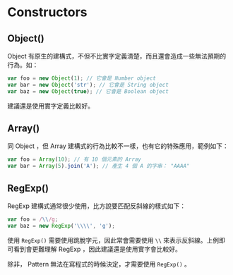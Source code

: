 # Constructors

## Object()

Object 有原生的建構式，不但不比實字定義清楚，而且還會造成一些無法預期的行為。如：

```javascript
var foo = new Object(1); // 它會是 Number object
var bar = new Object('str'); // 它會是 String object
var baz = new Object(true); // 它會是 Boolean object
```

建議還是使用實字定義比較好。

## Array()

同 Object ，但 Array 建構式的行為比較不一樣，也有它的特殊應用，範例如下：

```javascript
var foo = Array(10); // 有 10 個元素的 Array
var bar = Array(5).join('A'); // 產生 4 個 A 的字串： "AAAA" 
```

## RegExp()

RegExp 建構式通常很少使用，比方說要匹配反斜線的樣式如下：

```javascript
var foo = /\\/g;
var baz = new RegExp('\\\\', 'g');
```

使用 `RegExp()` 需要使用跳脫字元，因此常會需要使用 `\\` 來表示反斜線。上例即可看到會更難理解 RegExp ，因此建議還是使用實字會比較好。

除非， Pattern 無法在寫程式的時候決定，才需要使用 `RegExp()` 。
